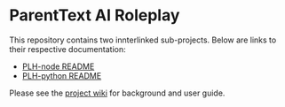 # ParentText AI Roleplay

This repository contains two innterlinked sub-projects. Below are links to their respective documentation:

- [PLH-node README](PLH-node/README.md)
- [PLH-python README](PLH-python/README.md)


Please see the [project wiki](https://github.com/ParentingForLifelongHealth/parenttext-ai-roleplay/wiki) for background and user guide.

